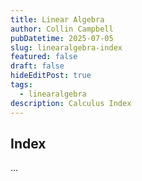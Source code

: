 ```yaml
---
title: Linear Algebra
author: Collin Campbell
pubDatetime: 2025-07-05
slug: linearalgebra-index
featured: false
draft: false
hideEditPost: true
tags:
  - linearalgebra
description: Calculus Index
---
```


## Index

...
